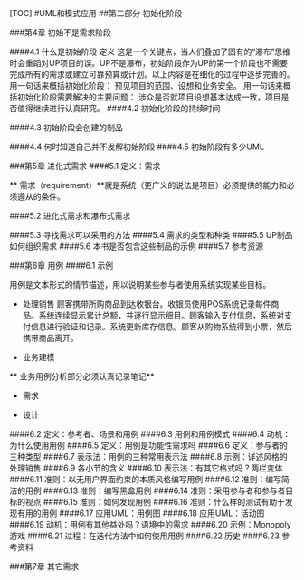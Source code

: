 [TOC]
#UML和模式应用
##第二部分  初始化阶段

###第4章 初始不是需求阶段

####4.1 什么是初始阶段
定义
这是一个关键点，当人们叠加了固有的“瀑布”思维时会重蹈对UP项目的误。UP不是瀑布，初始阶段作为UP的第一个阶段也不需要完成所有的需求或建立可靠预算或计划。以上内容是在细化的过程中逐步完善的。
用一句话来概括初始化阶段：
预见项目的范围、设想和业务安全。
用一句话来概括初始化阶段需要解决的主要问题：
涉众是否就项目设想基本达成一致，项目是否值得继续进行认真研究。
####4.2 初始化阶段的持续时间

####4.3 初始阶段会创建的制品

####4.4 何时知道自己并不发解初始阶段
####4.5 初始阶段有多少UML

###第5章 进化式需求
####5.1 定义：需求

** 需求（requirement）**就是系统（更广义的说法是项目）必须提供的能力和必须遵从的条件。

####5.2 进化式需求和瀑布式需求



####5.3 寻找需求可以采用的方法
####5.4 需求的类型和种类
####5.5 UP制品如何组织需求
####5.6 本书是否包含这些制品的示例
####5.7 参考资源


###第6章 用例
####6.1 示例

用例是文本形式的情节描述，用以说明某些参与者使用系统实现某些目标。

- 处理销售
顾客携带所购商品到达收银台。收银员使用POS系统记录每件商品。系统连续显示累计总额，并逐行显示细目。顾客输入支付信息，系统对支付信息进行验证和记录。系统更新库存信息。顾客从购物系统得到小票，然后携带商品离开。

- 业务建模

** 业务用例分析部分必须认真记录笔记**

- 需求


- 设计

####6.2 定义：参考者、场景和用例
####6.3 用例和用例模式
####6.4 动机：为什么使用用例
####6.5 定义：用例是功能性需求吗
####6.6 定义：参与者的三种类型
####6.7 表示法：用例的三种常用表示法
####6.8 示例：详述风格的处理销售
####6.9 各小节的含义
####6.10 表示法：有其它格式吗？两栏变体
####6.11 准则：以无用户界面约束的本质风格编写用例
####6.12 准则：编写简洁的用例
####6.13 准则：编写黑盒用例
####6.14 准则：采用参与者和参与者目标的视点
####6.15 准则：如何发现用例
####6.16 准则：什么样的测试有助于发现有用的用例
####6.17 应用UML：用例图
####6.18 应用UML：活动图
####6.19 动机：用例有其他益处吗？语境中的需求
####6.20 示例：Monopoly游戏
####6.21 过程：在迭代方法中如何使用用例
####6.22 历史
####6.23 参考资料

###第7章 其它需求